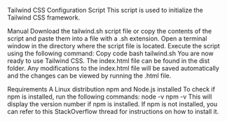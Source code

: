 Tailwind CSS Configuration Script
This script is used to initialize the Tailwind CSS framework.

Manual
Download the tailwind.sh script file or copy the contents of the script and paste them into a file with a .sh extension.
Open a terminal window in the directory where the script file is located.
Execute the script using the following command:
Copy code
bash tailwind.sh
You are now ready to use Tailwind CSS. The index.html file can be found in the dist folder. Any modifications to the index.html file will be saved automatically and the changes can be viewed by running the .html file.

Requirements
A Linux distribution
npm and Node.js installed
To check if npm is installed, run the following commands:
node -v
npm -v
This will display the version number if npm is installed. If npm is not installed, you can refer to this StackOverflow thread for instructions on how to install it.
